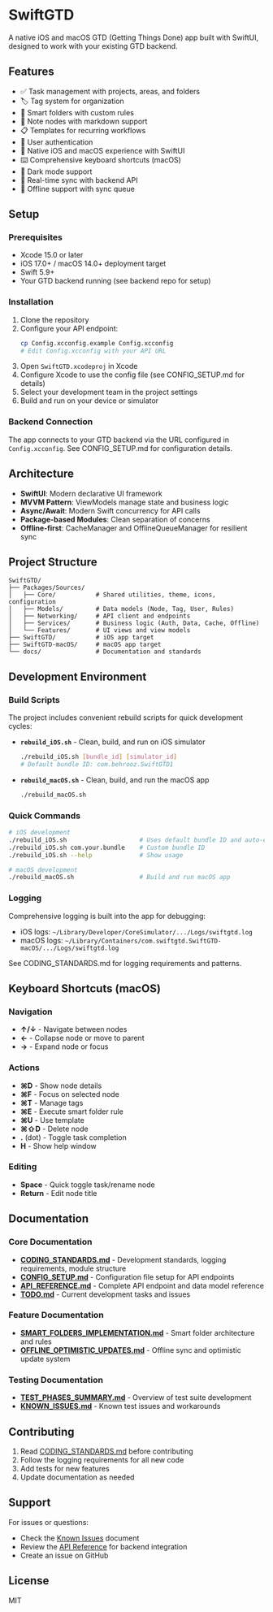 # SwiftGTD

A native iOS and macOS GTD (Getting Things Done) app built with SwiftUI, designed to work with your existing GTD backend.

## Features

- ✅ Task management with projects, areas, and folders
- 🏷️ Tag system for organization
- 📁 Smart folders with custom rules
- 📝 Note nodes with markdown support
- 📋 Templates for recurring workflows
- 🔐 User authentication
- 📱 Native iOS and macOS experience with SwiftUI
- ⌨️ Comprehensive keyboard shortcuts (macOS)
- 🌙 Dark mode support
- 🔄 Real-time sync with backend API
- 💾 Offline support with sync queue

## Setup

### Prerequisites

- Xcode 15.0 or later
- iOS 17.0+ / macOS 14.0+ deployment target
- Swift 5.9+
- Your GTD backend running (see backend repo for setup)

### Installation

1. Clone the repository
2. Configure your API endpoint:
   ```bash
   cp Config.xcconfig.example Config.xcconfig
   # Edit Config.xcconfig with your API URL
   ```
3. Open `SwiftGTD.xcodeproj` in Xcode
4. Configure Xcode to use the config file (see CONFIG_SETUP.md for details)
5. Select your development team in the project settings
6. Build and run on your device or simulator

### Backend Connection

The app connects to your GTD backend via the URL configured in `Config.xcconfig`. See CONFIG_SETUP.md for configuration details.

## Architecture

- **SwiftUI**: Modern declarative UI framework
- **MVVM Pattern**: ViewModels manage state and business logic
- **Async/Await**: Modern Swift concurrency for API calls
- **Package-based Modules**: Clean separation of concerns
- **Offline-first**: CacheManager and OfflineQueueManager for resilient sync

## Project Structure

```
SwiftGTD/
├── Packages/Sources/
│   ├── Core/           # Shared utilities, theme, icons, configuration
│   ├── Models/         # Data models (Node, Tag, User, Rules)
│   ├── Networking/     # API client and endpoints
│   ├── Services/       # Business logic (Auth, Data, Cache, Offline)
│   └── Features/       # UI views and view models
├── SwiftGTD/           # iOS app target
├── SwiftGTD-macOS/     # macOS app target
└── docs/               # Documentation and standards
```

## Development Environment

### Build Scripts

The project includes convenient rebuild scripts for quick development cycles:

- **`rebuild_iOS.sh`** - Clean, build, and run on iOS simulator
  ```bash
  ./rebuild_iOS.sh [bundle_id] [simulator_id]
  # Default bundle ID: com.behrooz.SwiftGTD1
  ```

- **`rebuild_macOS.sh`** - Clean, build, and run the macOS app
  ```bash
  ./rebuild_macOS.sh
  ```

### Quick Commands

```bash
# iOS development
./rebuild_iOS.sh                    # Uses default bundle ID and auto-detects simulator
./rebuild_iOS.sh com.your.bundle    # Custom bundle ID
./rebuild_iOS.sh --help             # Show usage

# macOS development
./rebuild_macOS.sh                  # Build and run macOS app
```

### Logging

Comprehensive logging is built into the app for debugging:
- iOS logs: `~/Library/Developer/CoreSimulator/.../Logs/swiftgtd.log`
- macOS logs: `~/Library/Containers/com.swiftgtd.SwiftGTD-macOS/.../Logs/swiftgtd.log`

See CODING_STANDARDS.md for logging requirements and patterns.

## Keyboard Shortcuts (macOS)

### Navigation
- **↑/↓** - Navigate between nodes
- **←** - Collapse node or move to parent
- **→** - Expand node or focus

### Actions
- **⌘D** - Show node details
- **⌘F** - Focus on selected node
- **⌘T** - Manage tags
- **⌘E** - Execute smart folder rule
- **⌘U** - Use template
- **⌘⇧D** - Delete node
- **.** (dot) - Toggle task completion
- **H** - Show help window

### Editing
- **Space** - Quick toggle task/rename node
- **Return** - Edit node title

## Documentation

### Core Documentation
- [**CODING_STANDARDS.md**](docs/CODING_STANDARDS.md) - Development standards, logging requirements, module structure
- [**CONFIG_SETUP.md**](CONFIG_SETUP.md) - Configuration file setup for API endpoints
- [**API_REFERENCE.md**](docs/API_REFERENCE.md) - Complete API endpoint and data model reference
- [**TODO.md**](TODO.md) - Current development tasks and issues

### Feature Documentation
- [**SMART_FOLDERS_IMPLEMENTATION.md**](docs/SMART_FOLDERS_IMPLEMENTATION.md) - Smart folder architecture and rules
- [**OFFLINE_OPTIMISTIC_UPDATES.md**](docs/OFFLINE_OPTIMISTIC_UPDATES.md) - Offline sync and optimistic update system

### Testing Documentation
- [**TEST_PHASES_SUMMARY.md**](docs/testing/TEST_PHASES_SUMMARY.md) - Overview of test suite development
- [**KNOWN_ISSUES.md**](docs/testing/KNOWN_ISSUES.md) - Known test issues and workarounds

## Contributing

1. Read [CODING_STANDARDS.md](docs/CODING_STANDARDS.md) before contributing
2. Follow the logging requirements for all new code
3. Add tests for new features
4. Update documentation as needed

## Support

For issues or questions:
- Check the [Known Issues](docs/testing/KNOWN_ISSUES.md) document
- Review the [API Reference](docs/API_REFERENCE.md) for backend integration
- Create an issue on GitHub

## License

MIT